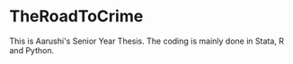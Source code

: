 # TheRoadToCrime
This is Aarushi's Senior Year Thesis. The coding is mainly done in Stata, R and Python.
